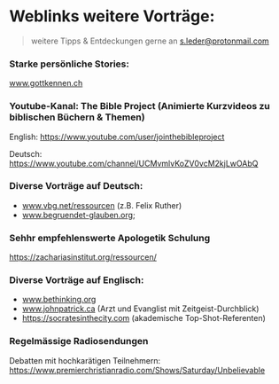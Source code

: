 # Weblinks weitere Vorträge:
>weitere Tipps & Entdeckungen gerne an
s.leder@protonmail.com

### Starke persönliche Stories:
www.gottkennen.ch

### Youtube-Kanal: The Bible Project (Animierte Kurzvideos zu biblischen Büchern & Themen)
English: https://www.youtube.com/user/jointhebibleproject

Deutsch: https://www.youtube.com/channel/UCMvmlvKoZV0vcM2kjLwOAbQ

### Diverse Vorträge auf Deutsch:
* www.vbg.net/ressourcen (z.B. Felix Ruther)
* www.begruendet-glauben.org; 

### Sehhr empfehlenswerte Apologetik Schulung
https://zachariasinstitut.org/ressourcen/

### Diverse Vorträge auf Englisch:
* www.bethinking.org
* www.johnpatrick.ca (Arzt und Evanglist mit Zeitgeist-Durchblick)
* https://socratesinthecity.com (akademische Top-Shot-Referenten)

### Regelmässige Radiosendungen
Debatten mit hochkarätigen Teilnehmern: 
https://www.premierchristianradio.com/Shows/Saturday/Unbelievable